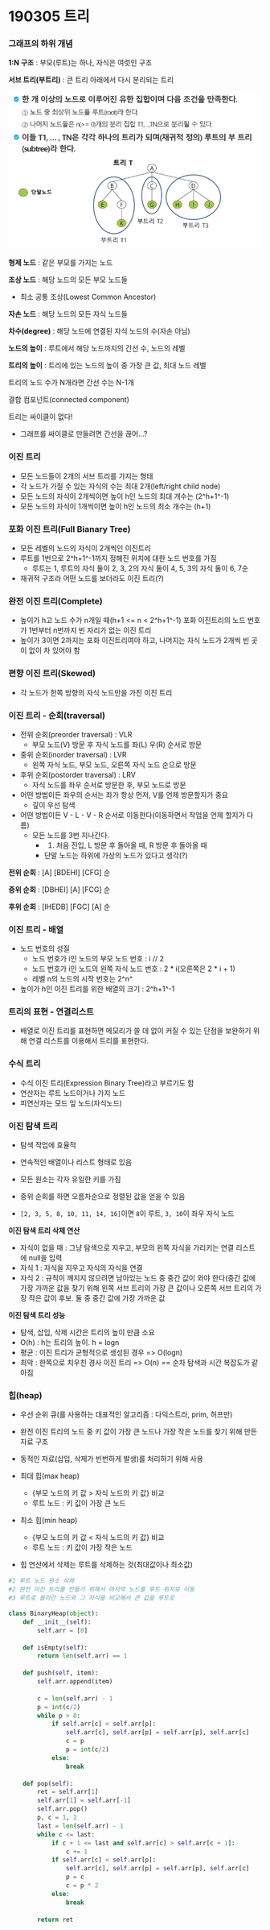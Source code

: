 # 190305 트리

### 그래프의 하위 개념

**1:N 구조** : 부모(루트)는 하나, 자식은 여럿인 구조

**서브 트리(부트리)** : 큰 트리 아래에서 다시 분리되는 트리

![1551746179843](assets/1551746179843.png)



**형제 노드** : 같은 부모를 가지는 노드

**조상 노드** : 해당 노드의 모든 부모 노드들

- 최소 공통 조상(Lowest Common Ancestor)

**자손 노드** : 해당 노드의 모든 자식 노드들

**차수(degree)** : 해당 노드에 연결된 자식 노드의 수(자손 아님)

**노드의 높이** : 루트에서 해당 노드까지의 간선 수, 노드의 레벨

**트리의 높이** : 트리에 있는 노드의 높이 중 가장 큰 값, 최대 노드 레벨

트리의 노드 수가 N개라면 간선 수는 N-1개

결합 컴포넌트(connected component)

트리는 싸이클이 없다!

- 그래프를 싸이클로 만들려면 간선을 끊어...?



### 이진 트리

- 모든 노드들이 2개의 서브 트리를 가지는 형태
- 각 노드가 가질 수 있는 자식의 수는 최대 2개(left/right child node)
- 모든 노드의 자식이 2개씩이면 높이 h인 노드의 최대 개수는 (2^h+1^-1)
- 모든 노드의 자식이 1개씩이면 높이 h인 노드의 최소 개수는 (h+1)



### 포화 이진 트리(Full Bianary Tree)

- 모든 레벨의 노드의 자식이 2개씩인 이진트리
- 루트를 1번으로 2^h+1^-1까지 정해진 위치에 대한 노드 번호를 가짐
  - 루트는 1, 루트의 자식 둘이 2, 3, 2의 자식 둘이 4, 5, 3의 자식 둘이 6, 7순
- 재귀적 구조라 어떤 노드를 보더라도 이진 트리(?)



### 완전 이진 트리(Complete)

- 높이가 h고 노드 수가 n개일 때(h+1 <= n < 2^h+1^-1) 포화 이진트리의 노드 번호가 1번부터 n번까지 빈 자리가 없는 이진 트리
- 높이가 3이면 2까지는 포화 이진트리여야 하고, 나머지는 자식 노드가 2개씩 빈 곳이 없이 차 있어야 함



### 편향 이진 트리(Skewed)

- 각 노드가 한쪽 방향의 자식 노드만을 가진 이진 트리



### 이진 트리 - 순회(traversal)

- 전위 순회(preorder traversal) : VLR
  - 부모 노드(V) 방문 후 자식 노드를 좌(L) 우(R) 순서로 방문
- 중위 순회(inorder traversal) : LVR
  - 왼쪽 자식 노드, 부모 노드, 오른쪽 자식 노드 순으로 방문
- 후위 순회(postorder traversal) : LRV
  - 자식 노드를 좌우 순서로 방문한 후, 부모 노드로 방문
- 어떤 방법이든 좌우의 순서는 좌가 항상 먼저, V를 언제 방문할지가 중요
  - 깊이 우선 탐색
- 어떤 방법이든 V - L - V - R 순서로 이동한다(이동하면서 작업을 언제 할지가 다름)
  - 모든 노드를 3번 지나간다.
    - 1) 처음 진입, L 방문 후 돌아올 때, R 방문 후 돌아올 때
    - 단말 노드는 하위에 가상의 노드가 있다고 생각(?)

**전위 순회** : [A] [BDEHI] [CFG] 순

**중위 순회** : [DBHEI] [A] [FCG] 순

**후위 순회** : [IHEDB] [FGC] [A] 순



### 이진 트리 - 배열

- 노드 번호의 성질
  - 노드 번호가 i인 노드의 부모 노드 번호 : i // 2
  - 노드 번호가 i인 노드의 왼쪽 자식 노드 번호 : 2 * i(오른쪽은 2 * i + 1)
  - 레벨 n의 노드의 시작 번호는 2^n^
- 높이가 h인 이진 트리를 위한 배열의 크기 : 2^h+1^-1



### 트리의 표현 - 연결리스트

- 배열로 이진 트리를 표현하면 메모리가 쓸 데 없이 커질 수 있는 단점을 보완하기 위해 연결 리스트를 이용해서 트리를 표현한다.



### 수식 트리

- 수식 이진 트리(Expression Binary Tree)라고 부르기도 함
- 연산자는 루트 노드이거나 가지 노드
- 피연산자는 모드 잎 노드(자식노드)



### 이진 탐색 트리

- 탐색 작업에 효율적

- 연속적인 배열이나 리스트 형태로 있음
- 모든 원소는 각자 유일한 키를 가짐
- 중위 순회를 하면 오름차순으로 정렬된 값을 얻을 수 있음
- `[2, 3, 5, 8, 10, 11, 14, 16]`이면 `8`이 루트, `3, 10`이 좌우 자식 노드



**이진 탐색 트리 삭제 연산**

- 자식이 없을 때 : 그냥 탐색으로 지우고, 부모의 왼쪽 자식을 가리키는 연결 리스트에 null을 입력
- 자식 1 : 자식을 지우고 자식의 자식을 연결
- 자식 2 : 규칙이 깨지지 않으려면 남아있는 노드 중 중간 값이 와야 한다(중간 값에 가장 가까운 값을 찾기 위해 왼쪽 서브 트리의 가장 큰 값이나 오른쪽 서브 트리의 가장 작은 값이 후보. 둘 중 중간 값에 가장 가까운 값



**이진 탐색 트리 성능**

- 탐색, 삽입, 삭제 시간은 트리의 높이 만큼 소요
- O(h) : h는 트리의 높이. h = logn
- 평균 : 이진 트리가 균형적으로 생성된 경우 => O(logn)
- 최악 : 한쪽으로 치우친 경사 이진 트리 => O(n) == 순차 탐색과 시간 복잡도가 같아짐



### 힙(heap)

- 우선 순위 큐(를 사용하는 대표적인 알고리즘 : 다익스트라, prim, 허프만)
- 완전 이진 트리의 노드 중 키 값이 가장 큰 노드나 가장 작은 노드를 찾기 위해 만든 자료 구조
- 동적인 자료(삽입, 삭제가 빈번하게 발생)를 처리하기 위해 사용
- 최대 힙(max heap)
  - {부모 노드의 키 값 > 자식 노드의 키 값} 비교
  - 루트 노드 : 키 값이 가장 큰 노드
- 최소 힙(min heap)
  - {부모 노드의 키 값 < 자식 노드의 키 값} 비교
  - 루트 노드 : 키 값이 가장 작은 노드

- 힙 연산에서 삭제는 루트를 삭제하는 것(최대값이나 최소값)

```python
#1 루트 노드 원소 삭제
#2 완전 이진 트리를 만들기 위해서 마지막 노드를 루트 위치로 이동
#3 루트로 올라간 노드와 그 자식을 비교해서 큰 값을 루트로
```



```python
class BinaryHeap(object):
    def __init__(self):
        self.arr = [0]
    
    def isEmpty(self):
        return len(self.arr) == 1
    
    def push(self, item):
        self.arr.append(item)
        
        c = len(self.arr) - 1
        p = int(c/2)
        while p > 0:
            if self.arr[c] < self.arr[p]:
                self.arr[c], self.arr[p] = self.arr[p], self.arr[c]
                c = p
                p = int(c/2)
            else:
                break
                
    def pop(self):
        ret = self.arr[1]
        self.arr[1] = self.arr[-1]
        self.arr.pop()
    	p, c = 1, 2
        last = len(self.arr) - 1
        while c <= last:
            if c + 1 <= last and self.arr[c] > self.arr[c + 1]:
                c += 1
            if self.arr[c] < self.arr[p]:
                self.arr[c], self.arr[p] = self.arr[p], self.arr[c]
                p = c
                c = p * 2
            else:
            	break
        
        return ret
```

